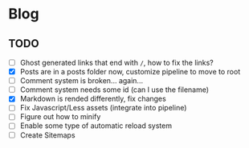 # Blog


## TODO

- [ ] Ghost generated links that end with `/`, how to fix the links?
- [X] Posts are in a posts folder now, customize pipeline to move to root
- [ ] Comment system is broken... again...
- [ ] Comment system needs some id (can I use the filename)
- [X] Markdown is rended differently, fix changes
- [ ] Fix Javascript/Less assets (integrate into pipeline)
- [ ] Figure out how to minify
- [ ] Enable some type of automatic reload system
- [ ] Create Sitemaps